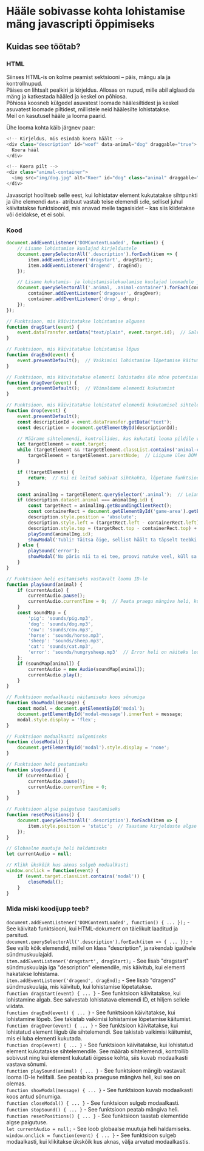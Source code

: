 # Hääle sobivasse kohta lohistamise mäng javascripti õppimiseks
## Kuidas see töötab?
### HTML
Siinses HTML-is on kolme peamist sektsiooni – päis, mängu ala ja kontrollnupud.  
Päises on lihtsalt pealkiri ja kirjeldus. Allosas on nupud, mille abil alglaadida mäng ja katkestada hääled ja keskel on põhiosa.  
Põhiosa koosneb külgedel asuvatest loomade häälesiltidest ja keskel asuvatest loomade piltidest, millistele neid häälesilte lohistatakse.  
Meil on kasutusel hääle ja looma paarid.

Ühe looma kohta käib järgnev paar:  
```javascript
<!-- Kirjeldus, mis esindab koera häält -->
<div class="description" id="woof" data-animal="dog" draggable="true">
  Koera hääl
</div>

<!-- Koera pilt -->
<div class="animal-container">
  <img src="img/dog.jpg" alt="Koer" id="dog" class="animal" draggable="true">
</div>
```
Javascript hoolitseb selle eest, kui lohistatav element kukutatakse sihtpunkti ja ühe elemendi `data-` atribuut vastab teise elemendi `id`le, sellisel juhul käivitatakse funktsioonid, mis anavad meile tagasisidet – kas siis kiidetakse või öeldakse, et ei sobi.


### Kood
```javascript
document.addEventListener('DOMContentLoaded', function() {
    // Lisame lohistamise kuulajad kirjeldustele
    document.querySelectorAll('.description').forEach(item => {
        item.addEventListener('dragstart', dragStart);
        item.addEventListener('dragend', dragEnd);
    });

    // Lisame kukutamis- ja lohistamisülekuulamise kuulajad loomadele ja nende konteineritele
    document.querySelectorAll('.animal, .animal-container').forEach(container => {
        container.addEventListener('dragover', dragOver);
        container.addEventListener('drop', drop);
    });
});

// Funktsioon, mis käivitatakse lohistamise alguses
function dragStart(event) {
    event.dataTransfer.setData("text/plain", event.target.id);  // Salvestame lohistatava elemendi ID
}

// Funktsioon, mis käivitatakse lohistamise lõpus
function dragEnd(event) {
    event.preventDefault();  // Vaikimisi lohistamise lõpetamise käitumine
}

// Funktsioon, mis käivitatakse elementi lohistades üle mõne potentsiaalse sihtelemendi
function dragOver(event) {
    event.preventDefault();  // Võimaldame elemendi kukutamist
}

// Funktsioon, mis käivitatakse lohistatud elemendi kukutamisel sihtelemendile
function drop(event) {
    event.preventDefault();
    const descriptionId = event.dataTransfer.getData("text");
    const description = document.getElementById(descriptionId);

    // Määrame sihtelemendi, kontrollides, kas kukutati looma pildile või konteinerile
    let targetElement = event.target;
    while (targetElement && !targetElement.classList.contains('animal-container')) {
        targetElement = targetElement.parentNode;  // Liigume üles DOM puus, kuni leiame õige konteineri
    }

    if (!targetElement) {
        return;  // Kui ei leitud sobivat sihtkohta, lõpetame funktsiooni
    }

    const animalImg = targetElement.querySelector('.animal');  // Leiame looma pildi konteinerist
    if (description.dataset.animal === animalImg.id) {
        const targetRect = animalImg.getBoundingClientRect();
        const containerRect = document.getElementById('game-area').getBoundingClientRect();
        description.style.position = 'absolute';
        description.style.left = (targetRect.left - containerRect.left) + 'px';
        description.style.top = (targetRect.top - containerRect.top) + 'px';
        playSound(animalImg.id);
        showModal('Tubli! Täitsa õige, sellist häält ta täpselt teebki!');
    } else {
        playSound('error');
        showModal('No päris nii ta ei tee, proovi natuke veel, küll sa oskad');
    }
}

// Funktsioon heli esitamiseks vastavalt looma ID-le
function playSound(animal) {
    if (currentAudio) {
        currentAudio.pause();
        currentAudio.currentTime = 0;  // Peata praegu mängiva heli, kui see on olemas
    }
    const soundMap = {
        'pig': 'sounds/pig.mp3',
        'dog': 'sounds/dog.mp3',
        'cow': 'sounds/cow.mp3',
        'horse': 'sounds/horse.mp3',
        'sheep': 'sounds/sheep.mp3',
        'cat': 'sounds/cat.mp3',
        'error': 'sounds/hungrysheep.mp3'  // Error heli on näiteks loomade segaheli
    };
    if (soundMap[animal]) {
        currentAudio = new Audio(soundMap[animal]);
        currentAudio.play();
    }
}

// Funktsioon modaalkasti näitamiseks koos sõnumiga
function showModal(message) {
    const modal = document.getElementById('modal');
    document.getElementById('modal-message').innerText = message;
    modal.style.display = 'flex';
}

// Funktsioon modaalkasti sulgemiseks
function closeModal() {
    document.getElementById('modal').style.display = 'none';
}

// Funktsioon heli peatamiseks
function stopSound() {
    if (currentAudio) {
        currentAudio.pause();
        currentAudio.currentTime = 0;
    }
}

// Funktsioon algse paigutuse taastamiseks
function resetPositions() {
    document.querySelectorAll('.description').forEach(item => {
        item.style.position = 'static';  // Taastame kirjelduste algse paigutuse
    });
}

// Globaalne muutuja heli haldamiseks
let currentAudio = null;

// Klikk ükskõik kus aknas sulgeb modaalkasti
window.onclick = function(event) {
    if (event.target.classList.contains('modal')) {
        closeModal();
    }
}
```
### Mida miski koodijupp teeb?
`document.addEventListener('DOMContentLoaded', function() { ... });` - See käivitab funktsiooni, kui HTML-dokument on täielikult laaditud ja parsitud.  
`document.querySelectorAll('.description').forEach(item => { ... });` - See valib kõik elemendid, millel on klass "description", ja rakendab igaühele sündmuskuulajaid.  
`item.addEventListener('dragstart', dragStart);` - See lisab "dragstart" sündmuskuulaja iga "description" elemendile, mis käivitub, kui elementi hakatakse lohistama.  
`item.addEventListener('dragend', dragEnd);` - See lisab "dragend" sündmuskuulaja, mis käivitub, kui lohistamise lõpetatakse.  
`function dragStart(event) { ... }` - See funktsioon käivitatakse, kui lohistamine algab. See salvestab lohistatava elemendi ID, et hiljem sellele viidata.  
`function dragEnd(event) { ... }` - See funktsioon käivitatakse, kui lohistamine lõpeb. See takistab vaikimisi lohistamise lõpetamise käitumist.  
`function dragOver(event) { ... }` - See funktsioon käivitatakse, kui lohistatud element liigub üle sihtelemendi. See takistab vaikimisi käitumist, mis ei luba elementi kukutada.  
`function drop(event) { ... }` - See funktsioon käivitatakse, kui lohistatud element kukutatakse sihtelemendile. See määrab sihtelemendi, kontrollib sobivust ning kui element kukutati õigesse kohta, siis kuvab modaalkasti vastava sõnumi.  
`function playSound(animal) { ... }` - See funktsioon mängib vastavalt looma ID-le helifaili. See peatab ka praeguse mängiva heli, kui see on olemas.  
`function showModal(message) { ... }` - See funktsioon kuvab modaalkasti koos antud sõnumiga.  
`function closeModal() { ... }` - See funktsioon sulgeb modaalkasti.  
`function stopSound() { ... }` - See funktsioon peatab mängiva heli.  
`function resetPositions() { ... }` - See funktsioon taastab elementide algse paigutuse.  
`let currentAudio = null;` - See loob globaalse muutuja heli haldamiseks.  
`window.onclick = function(event) { ... }` - See funktsioon sulgeb modaalkasti, kui klikitakse ükskõik kus aknas, välja arvatud modaalkastis.  
